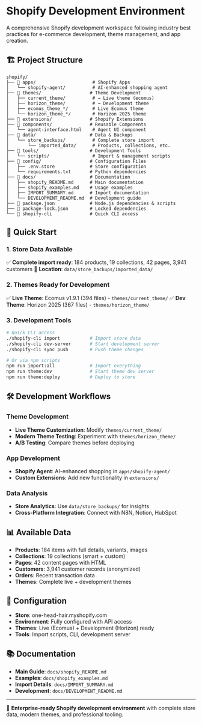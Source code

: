 # Shopify Development Environment

A comprehensive Shopify development workspace following industry best practices for e-commerce development, theme management, and app creation.

## 🏗️ Project Structure

```
shopify/
├── 📁 apps/                     # Shopify Apps
│   └── shopify-agent/          # AI-enhanced shopping agent
├── 📁 themes/                  # Theme Development
│   ├── current_theme/          # → Live theme (ecomus)
│   ├── horizon_theme/          # → Development theme  
│   ├── ecomus_theme_*/         # Live Ecomus theme
│   └── horizon_theme_*/        # Horizon 2025 theme
├── 📁 extensions/              # Shopify Extensions
├── 📁 components/              # Reusable Components
│   └── agent-interface.html    # Agent UI component
├── 📁 data/                    # Data & Backups
│   └── store_backups/          # Complete store import
│       └── imported_data/      # Products, collections, etc.
├── 📁 tools/                   # Development Tools
│   └── scripts/                # Import & management scripts
├── 📁 config/                  # Configuration Files
│   ├── .env.store             # Store configuration
│   └── requirements.txt       # Python dependencies
├── 📁 docs/                    # Documentation
│   ├── shopify_README.md      # Main documentation
│   ├── shopify_examples.md    # Usage examples
│   ├── IMPORT_SUMMARY.md      # Import documentation
│   └── DEVELOPMENT_README.md  # Development guide
├── 📄 package.json             # Node.js dependencies & scripts
├── 📄 package-lock.json        # Locked dependencies
└── 🔗 shopify-cli              # Quick CLI access
```

## 🚀 Quick Start

### 1. **Store Data Available**
✅ **Complete import ready**: 184 products, 19 collections, 42 pages, 3,941 customers
📁 **Location**: `data/store_backups/imported_data/`

### 2. **Themes Ready for Development**
✅ **Live Theme**: Ecomus v1.9.1 (394 files) - `themes/current_theme/`
✅ **Dev Theme**: Horizon 2025 (367 files) - `themes/horizon_theme/`

### 3. **Development Tools**
```bash
# Quick CLI access
./shopify-cli import           # Import store data
./shopify-cli dev-server       # Start development server
./shopify-cli sync push        # Push theme changes

# Or via npm scripts
npm run import:all             # Import everything
npm run theme:dev              # Start theme dev server
npm run theme:deploy           # Deploy to store
```

## 🛠️ Development Workflows

### **Theme Development**
- **Live Theme Customization**: Modify `themes/current_theme/`
- **Modern Theme Testing**: Experiment with `themes/horizon_theme/`
- **A/B Testing**: Compare themes before deploying

### **App Development**
- **Shopify Agent**: AI-enhanced shopping in `apps/shopify-agent/`
- **Custom Extensions**: Add new functionality in `extensions/`

### **Data Analysis**
- **Store Analytics**: Use `data/store_backups/` for insights
- **Cross-Platform Integration**: Connect with N8N, Notion, HubSpot

## 📊 Available Data

- **Products**: 184 items with full details, variants, images
- **Collections**: 19 collections (smart + custom)
- **Pages**: 42 content pages with HTML
- **Customers**: 3,941 customer records (anonymized)
- **Orders**: Recent transaction data
- **Themes**: Complete live + development themes

## 🔧 Configuration

- **Store**: one-head-hair.myshopify.com
- **Environment**: Fully configured with API access
- **Themes**: Live (Ecomus) + Development (Horizon) ready
- **Tools**: Import scripts, CLI, development server

## 📚 Documentation

- **Main Guide**: `docs/shopify_README.md`
- **Examples**: `docs/shopify_examples.md`  
- **Import Details**: `docs/IMPORT_SUMMARY.md`
- **Development**: `docs/DEVELOPMENT_README.md`

---

🎯 **Enterprise-ready Shopify development environment** with complete store data, modern themes, and professional tooling.
